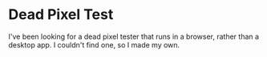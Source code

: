 # Dead Pixel Test
I've been looking for a dead pixel tester that runs in a browser, rather than a desktop app. I couldn't find one, so I made my own.
